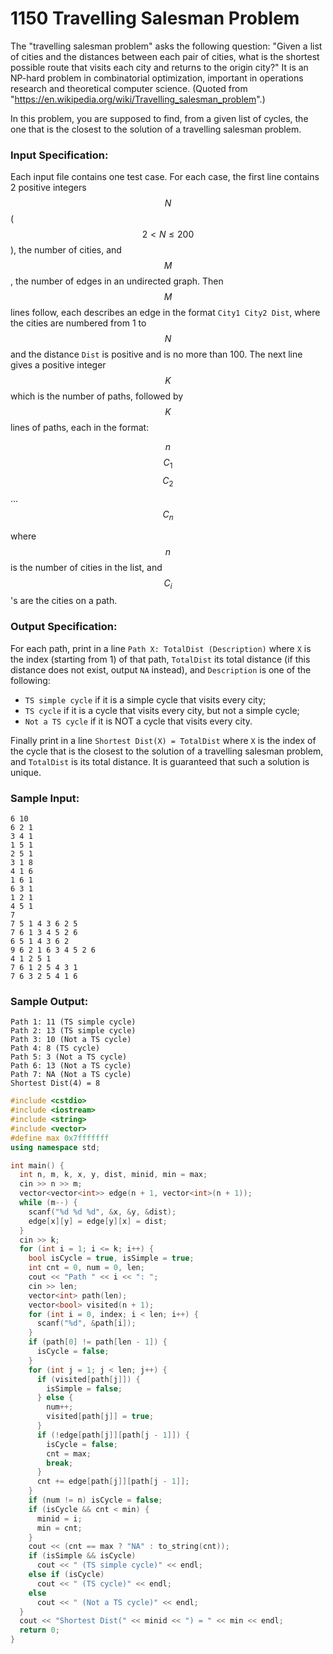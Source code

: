 # 1150 Travelling Salesman Problem
The "travelling salesman problem" asks the following question: "Given a list of cities and the distances between each pair of cities, what is the shortest possible route that visits each city and returns to the origin city?" It is an NP-hard problem in combinatorial optimization, important in operations research and theoretical computer science. (Quoted from "https://en.wikipedia.org/wiki/Travelling_salesman_problem".)

In this problem, you are supposed to find, from a given list of cycles, the one that is the closest to the solution of a travelling salesman problem.

### Input Specification:

Each input file contains one test case. For each case, the first line contains 2 positive integers $$N$$ ($$2< N \le 200$$), the number of cities, and $$M$$, the number of edges in an undirected graph. Then $$M$$ lines follow, each describes an edge in the format `City1 City2 Dist`, where the cities are numbered from 1 to $$N$$ and the distance `Dist` is positive and is no more than 100. The next line gives a positive integer $$K$$ which is the number of paths, followed by $$K$$ lines of paths, each in the format:

$$n$$ $$C_1$$ $$C_2$$ ... $$C_n$$

where $$n$$ is the number of cities in the list, and $$C_i$$'s are the cities on a path.

### Output Specification:

For each path, print in a line `Path X: TotalDist (Description)` where `X` is the index (starting from 1) of that path, `TotalDist` its total distance (if this distance does not exist, output `NA` instead), and `Description` is one of the following:

- `TS simple cycle` if it is a simple cycle that visits every city;
- `TS cycle` if it is a cycle that visits every city, but not a simple cycle;
- `Not a TS cycle` if it is NOT a cycle that visits every city.

Finally print in a line `Shortest Dist(X) = TotalDist` where `X` is the index of the cycle that is the closest to the solution of a travelling salesman problem, and `TotalDist` is its total distance.  It is guaranteed that such a solution is unique.

### Sample Input:
```in
6 10
6 2 1
3 4 1
1 5 1
2 5 1
3 1 8
4 1 6
1 6 1
6 3 1
1 2 1
4 5 1
7
7 5 1 4 3 6 2 5
7 6 1 3 4 5 2 6
6 5 1 4 3 6 2
9 6 2 1 6 3 4 5 2 6
4 1 2 5 1
7 6 1 2 5 4 3 1
7 6 3 2 5 4 1 6
```

### Sample Output:
```out
Path 1: 11 (TS simple cycle)
Path 2: 13 (TS simple cycle)
Path 3: 10 (Not a TS cycle)
Path 4: 8 (TS cycle)
Path 5: 3 (Not a TS cycle)
Path 6: 13 (Not a TS cycle)
Path 7: NA (Not a TS cycle)
Shortest Dist(4) = 8
```

```cpp
#include <cstdio>
#include <iostream>
#include <string>
#include <vector>
#define max 0x7fffffff
using namespace std;

int main() {
  int n, m, k, x, y, dist, minid, min = max;
  cin >> n >> m;
  vector<vector<int>> edge(n + 1, vector<int>(n + 1));
  while (m--) {
    scanf("%d %d %d", &x, &y, &dist);
    edge[x][y] = edge[y][x] = dist;
  }
  cin >> k;
  for (int i = 1; i <= k; i++) {
    bool isCycle = true, isSimple = true;
    int cnt = 0, num = 0, len;
    cout << "Path " << i << ": ";
    cin >> len;
    vector<int> path(len);
    vector<bool> visited(n + 1);
    for (int i = 0, index; i < len; i++) {
      scanf("%d", &path[i]);
    }
    if (path[0] != path[len - 1]) {
      isCycle = false;
    }
    for (int j = 1; j < len; j++) {
      if (visited[path[j]]) {
        isSimple = false;
      } else {
        num++;
        visited[path[j]] = true;
      }
      if (!edge[path[j]][path[j - 1]]) {
        isCycle = false;
        cnt = max;
        break;
      }
      cnt += edge[path[j]][path[j - 1]];
    }
    if (num != n) isCycle = false;
    if (isCycle && cnt < min) {
      minid = i;
      min = cnt;
    }
    cout << (cnt == max ? "NA" : to_string(cnt));
    if (isSimple && isCycle)
      cout << " (TS simple cycle)" << endl;
    else if (isCycle)
      cout << " (TS cycle)" << endl;
    else
      cout << " (Not a TS cycle)" << endl;
  }
  cout << "Shortest Dist(" << minid << ") = " << min << endl;
  return 0;
}
```